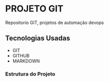 # PROJETO GIT

Repositorio GIT, projetos de automação devops

## Tecnologias Usadas

- GIT
- GITHUB
- MARKDOWN

### Estrutura do Projeto



